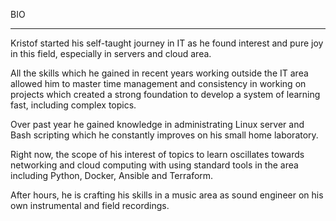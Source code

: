 BIO

_________

Kristof started his self-taught journey in IT as he found interest and pure joy in this field, especially in servers and cloud area.

All the skills which he gained in recent years working outside the IT area allowed him to master time management and consistency in working on projects which created a strong foundation to develop a system of learning fast, including complex topics. 

Over past year he gained knowledge in administrating Linux server and Bash scripting which he constantly improves on his small home laboratory.

Right now, the scope of his interest of topics to learn oscillates towards networking and cloud computing with using standard tools in the area including Python, Docker, Ansible and Terraform.

After hours, he is crafting his skills in a music area as sound engineer on his own instrumental and field recordings. 
